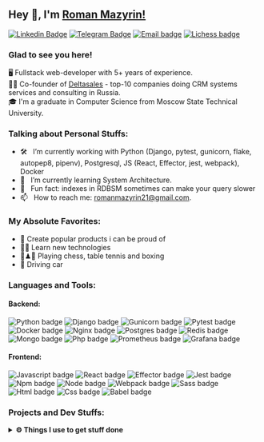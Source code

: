 ## Hey 👋, I'm [Roman Mazyrin!](https://github.com/romanmazyrin/)

[![Linkedin Badge](https://img.shields.io/badge/-LinkedIn-0e76a8?style=flat-square&logo=Linkedin&logoColor=white)](https://www.linkedin.com/in/roman-mazyrin-a2b66a233/)
[![Telegram Badge](https://img.shields.io/badge/-Telegram-0088cc?style=flat-square&logo=Telegram&logoColor=white)](https://t.me/mazyrin)
[![Email badge](https://img.shields.io/badge/Gmail-white?logo=gmail&logoColor=red)](mailto:romanmazyrin21@gmail.com)
[![Lichess badge](https://img.shields.io/badge/lichess-black?logo=lichess&logoColor=black&color=white)](https://lichess.org/@/rikimaru21)


### Glad to see you here!

🖥 Fullstack web-developer with 5+ years of experience.<br>
👨‍💼 Co-founder of [Deltasales](https://www.deltasales.ru/) - top-10 companies doing CRM systems services and consulting in Russia.<br>
🎓 I'm a graduate in Computer Science from Moscow State Technical University.<br>

### Talking about Personal Stuffs:

- 🛠 &nbsp; I’m currently working with Python (Django, pytest, gunicorn, flake, autopep8, pipenv), Postgresql, JS (React, Effector, jest, webpack), Docker
- 🚀 &nbsp; I’m currently learning System Architecture.
- 👾 &nbsp; Fun fact: indexes in RDBSM sometimes can make your query slower
- 📫 &nbsp; How to reach me: romanmazyrin21@gmail.com.

### My Absolute Favorites:

- 🎉 Create popular products i can be proud of
- 🧑‍💻 Learn new technologies
- 🏓♟🥊 Playing chess, table tennis and boxing
- 🚗 Driving car

### Languages and Tools:

#### Backend:

![Python badge](https://img.shields.io/badge/Python-white?logo=python)
![Django badge](https://img.shields.io/badge/Django-white?logo=django&logoColor=green)
![Gunicorn badge](https://img.shields.io/badge/Gunicorn-white?logo=gunicorn)
![Pytest badge](https://img.shields.io/badge/Pytest-white?logo=pytest)
![Docker badge](https://img.shields.io/badge/Docker-white?logo=docker)
![Nginx badge](https://img.shields.io/badge/Nginx-white?logo=nginx&logoColor=009639)
![Postgres badge](https://img.shields.io/badge/Postgres-white?logo=postgresql)
![Redis badge](https://img.shields.io/badge/Redis-white?logo=redis)
![Mongo badge](https://img.shields.io/badge/Mongo-white?logo=mongodb)
![Php badge](https://img.shields.io/badge/Php-white?logo=php)
![Prometheus badge](https://img.shields.io/badge/Prometheus-white?logo=prometheus)
![Grafana badge](https://img.shields.io/badge/Grafana-white?logo=grafana)

#### Frontend:

![Javascript badge](https://img.shields.io/badge/Javascript-white?logo=javascript&logoColor=black)
![React badge](https://img.shields.io/badge/React-white?logo=react)
![Effector badge](https://img.shields.io/badge/Effector-white?logo=effector)
![Jest badge](https://img.shields.io/badge/Jest-white?logo=jest&logoColor=red)
![Npm badge](https://img.shields.io/badge/Npm-white?logo=npm)
![Node badge](https://img.shields.io/badge/NodeJs-white?logo=nodedotjs)
![Webpack badge](https://img.shields.io/badge/Webpack-white?logo=webpack)
![Sass badge](https://img.shields.io/badge/Sass\/Scss-white?logo=sass)
![Html badge](https://img.shields.io/badge/Html-white?logo=html5&logoColor=E34F26)
![Css badge](https://img.shields.io/badge/Css-white?logo=css3&logoColor=1572B6)
![Babel badge](https://img.shields.io/badge/Babel-white?logo=babel)

### Projects and Dev Stuffs:


 
<details>	
  <br />
  <summary><b>⚙️ Things I use to get stuff done</b></summary>
  	<ul>
  	    <li><b>OS:</b> macOS BigSur</li>
	    <li><b>Laptop: </b> MacBook Pro 16</li>
  	    <li><b>Browser: </b> Google Chrome</li>
	    <li><b>Terminal: </b> Bash </li>
	    <li><b>Code Editor:</b> VSCode.</li>
	    <li><b>To Stay Updated:</b> Dev.to, Medium, Habrahabr</li>
	    <br />
	</ul>	
</details>
